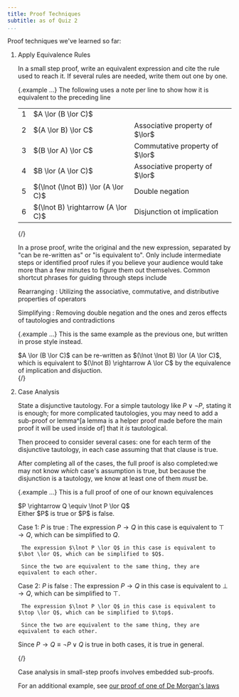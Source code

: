 ```yaml
---
title: Proof Techniques
subtitle: as of Quiz 2
...
```


Proof techniques we've learned so far:

1. Apply Equivalence Rules
    
    In a small step proof, write an equivalent expression and cite the rule used to reach it. If several rules are needed, write them out one by one.
    
    {.example ...} The following uses a note per line to show how it is equivalent to the preceding line
    
    <table class="TFL">
    <tr><td>1</td><td>$A \lor (B \lor C)$</td></tr>
    <tr><td>2</td><td>$(A \lor B) \lor C$</td><td>Associative property of $\lor$</tr>
    <tr><td>3</td><td>$(B \lor A) \lor C$</td><td>Commutative property of $\lor$</tr>
    <tr><td>4</td><td>$B \lor (A \lor C)$</td><td>Associative property of $\lor$</tr>
    <tr><td>5</td><td>$(\lnot (\lnot B)) \lor (A \lor C)$</td><td>Double negation</tr>
    <tr><td>6</td><td>$(\lnot B) \rightarrow (A \lor C)$</td><td>Disjunction ot implication</tr>
    </table>
    {/}
    
    In a prose proof, write the original and the new expression, separated by "can be re-written as" or "is equivalent to". Only include intermediate steps or identified proof rules if you believe your audience would take more than a few minutes to figure them out themselves.
    Common shortcut phrases for guiding through steps include
    
    Rearranging
    :   Utilizing the associative, commutative, and distributive properties of operators
    
    Simplifying
    :   Removing double negation and the ones and zeros effects of tautologies and contradictions
    
    {.example ...} This is the same example as the previous one, but written in prose style instead.
    
    <div class="snippet">
    $A \lor (B \lor C)$ can be re-written as $(\lnot \lnot B) \lor (A \lor C)$, which is equivalent to $(\lnot B) \rightarrow A \lor C$ by the equivalence of implication and disjuction.
    </div>
    {/}

2. Case Analysis
    
    State a disjunctive tautology.
    For a simple tautology like $P \lor \lnot P$, stating it is enough;
    for more complicated tautologies, you may need to add a sub-proof or lemma^[a lemma is a helper proof made before the main proof it will be used inside of] that it *is* tautological.
    
    Then proceed to consider several cases: one for each term of the disjunctive tautology, in each case assuming that that clause is true.
    
    After completing all of the cases, the full proof is also completed:we may not know *which* case's assumption is true, but because the disjunction is a tautology, we know at least one of them *must* be.
    
    {.example ...} This is a full proof of one of our known equivalences
    
    <div class="theorem">
    $P \rightarrow Q \equiv \lnot P \lor Q$
    </div>
    
    <div class="proof">
    Either $P$ is true or $P$ is false.
    
    Case 1: $P$ is true
    :   The expression $P \rightarrow Q$ in this case is equivalent to $\top \rightarrow Q$, which can be simplified to $Q$.
        
        The expression $\lnot P \lor Q$ in this case is equivalent to $\bot \lor Q$, which can be simplified to $Q$.
        
        Since the two are equivalent to the same thing, they are equivalent to each other.

    Case 2: $P$ is false
    :   The expression $P \rightarrow Q$ in this case is equivalent to $\bot \rightarrow Q$, which can be simplified to $\top$.
        
        The expression $\lnot P \lor Q$ in this case is equivalent to $\top \lor Q$, which can be simplified to $\top$.
        
        Since the two are equivalent to the same thing, they are equivalent to each other.

    Since $P \rightarrow Q \equiv \lnot P \lor Q$ is true in both cases, it is true in general.
    
    </div>
    {/}
    
    Case analysis in small-step proofs involves embedded sub-proofs.
    
    For an additional example, see [our proof of one of De Morgan's laws](demogan.html)
    
    
